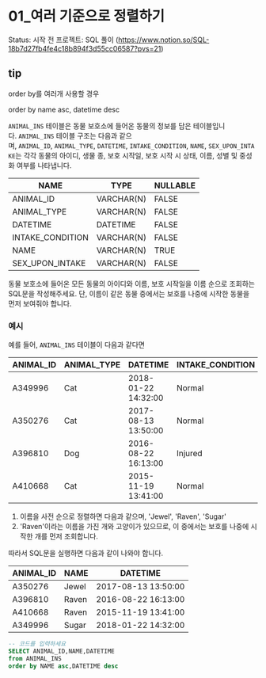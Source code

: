 # 01_여러 기준으로 정렬하기

Status: 시작 전
프로젝트: SQL 풀이 (https://www.notion.so/SQL-18b7d27fb4fe4c18b894f3d55cc06587?pvs=21)

## tip

order by를 여러개 사용할 경우

order by name asc, datetime desc 

`ANIMAL_INS` 테이블은 동물 보호소에 들어온 동물의 정보를 담은 테이블입니다. `ANIMAL_INS` 테이블 구조는 다음과 같으며, `ANIMAL_ID`, `ANIMAL_TYPE`, `DATETIME`, `INTAKE_CONDITION`, `NAME`, `SEX_UPON_INTAKE`는 각각 동물의 아이디, 생물 종, 보호 시작일, 보호 시작 시 상태, 이름, 성별 및 중성화 여부를 나타냅니다.

| NAME | TYPE | NULLABLE |
| --- | --- | --- |
| ANIMAL_ID | VARCHAR(N) | FALSE |
| ANIMAL_TYPE | VARCHAR(N) | FALSE |
| DATETIME | DATETIME | FALSE |
| INTAKE_CONDITION | VARCHAR(N) | FALSE |
| NAME | VARCHAR(N) | TRUE |
| SEX_UPON_INTAKE | VARCHAR(N) | FALSE |

동물 보호소에 들어온 모든 동물의 아이디와 이름, 보호 시작일을 이름 순으로 조회하는 SQL문을 작성해주세요. 단, 이름이 같은 동물 중에서는 보호를 나중에 시작한 동물을 먼저 보여줘야 합니다.

### 예시

예를 들어, `ANIMAL_INS` 테이블이 다음과 같다면

| ANIMAL_ID | ANIMAL_TYPE | DATETIME | INTAKE_CONDITION | NAME | SEX_UPON_INTAKE |
| --- | --- | --- | --- | --- | --- |
| A349996 | Cat | 2018-01-22 14:32:00 | Normal | Sugar | Neutered Male |
| A350276 | Cat | 2017-08-13 13:50:00 | Normal | Jewel | Spayed Female |
| A396810 | Dog | 2016-08-22 16:13:00 | Injured | Raven | Spayed Female |
| A410668 | Cat | 2015-11-19 13:41:00 | Normal | Raven | Spayed Female |
1. 이름을 사전 순으로 정렬하면 다음과 같으며, 'Jewel', 'Raven', 'Sugar'
2. 'Raven'이라는 이름을 가진 개와 고양이가 있으므로, 이 중에서는 보호를 나중에 시작한 개를 먼저 조회합니다.

따라서 SQL문을 실행하면 다음과 같이 나와야 합니다.

| ANIMAL_ID | NAME | DATETIME |
| --- | --- | --- |
| A350276 | Jewel | 2017-08-13 13:50:00 |
| A396810 | Raven | 2016-08-22 16:13:00 |
| A410668 | Raven | 2015-11-19 13:41:00 |
| A349996 | Sugar | 2018-01-22 14:32:00 |

```sql
-- 코드를 입력하세요
SELECT ANIMAL_ID,NAME,DATETIME
from ANIMAL_INS 
order by NAME asc,DATETIME desc
```